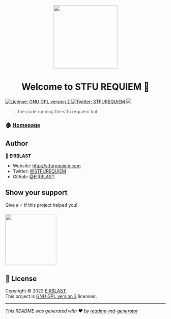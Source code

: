 <p align='center'>
  <img src='https://cdn.discordapp.com/avatars/715184823144153090/5ee5e61a29fa19554e7f40ea5c6e4e3f.png?size=4096' width='200' height='200' align='center'/>
</p>
<h1 align="center">Welcome to STFU REQUIEM 👋</h1>
<p>
  <a href="https://www.gnu.org/licenses/old-licenses/gpl-2.0.fr.html#SEC1" target="_blank">
    <img alt="License: GNU GPL version 2" src="https://img.shields.io/badge/License-GNU GPL version 2-yellow.svg" />
  </a>
  <a href="https://twitter.com/STFUREQUIEM" target="_blank">
    <img alt="Twitter: STFUREQUIEM" src="https://img.shields.io/twitter/follow/STFUREQUIEM.svg?style=social" />
  </a>
  <a title="Crowdin" target="_blank" href="https://crowdin.com/project/stfubot">
    <img src="https://badges.crowdin.net/stfubot/localized.svg">
  </a>
</p>

> the code running the stfu requiem bot

### 🏠 [Homepage](https://stfurequiem.com)

## Author

👤 **EIRBLAST**

- Website: http://stfurequiem.com
- Twitter: [@STFUREQUIEM](https://twitter.com/STFUREQUIEM)
- Github: [@EIRBLAST](https://github.com/EIRBLAST)

## Show your support

Give a ⭐️ if this project helped you!

<a href="https://www.patreon.com/EIRBLAST">
  <img src="https://c5.patreon.com/external/logo/become_a_patron_button@2x.png" width="160">
</a>

## 📝 License

Copyright © 2022 [EIRBLAST](https://github.com/EIRBLAST).<br />
This project is [GNU GPL version 2](https://www.gnu.org/licenses/old-licenses/gpl-2.0.fr.html#SEC1) licensed.

---

_This README was generated with ❤️ by [readme-md-generator](https://github.com/kefranabg/readme-md-generator)_
